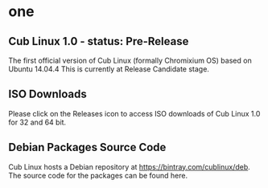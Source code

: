 # one
## Cub Linux 1.0 - status: Pre-Release
The first official version of Cub Linux (formally Chromixium OS) based on Ubuntu 14.04.4
This is currently at Release Candidate stage.

## ISO Downloads
Please click on the Releases icon to access ISO downloads of Cub Linux 1.0 for 32 and 64 bit.

## Debian Packages Source Code
Cub Linux hosts a Debian repository at https://bintray.com/cublinux/deb.
The source code for the packages can be found here.

